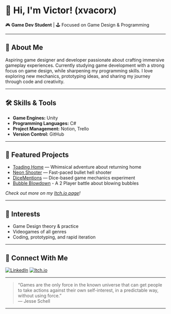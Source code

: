 # 👋 Hi, I'm Victor! (xvacorx)

🎮 **Game Dev Student** | 🕹 Focused on Game Design & Programming

---

## 🚀 About Me

Aspiring game designer and developer passionate about crafting immersive gameplay experiences. Currently studying game development with a strong focus on game design, while sharpening my programming skills. I love exploring new mechanics, prototyping ideas, and sharing my journey through code and creativity.

---

## 🛠️ Skills & Tools

- **Game Engines:** Unity
- **Programming Languages:** C#
- **Project Management:** Notion, Trello
- **Version Control:** GitHub

---

## 🌟 Featured Projects

- [Toading Home](https://xvacorx.itch.io/toadinghome) — Whimsical adventure about returning home
- [Neon Shooter](https://xvacorx.itch.io/neon-shooter) — Fast-paced bullet hell shooter
- [DiceMentions](https://xvacorx.itch.io/dicementions) — Dice-based game mechanics experiment
- [Bubble Blowdown](https://marioldd.itch.io/bubbleblowdown) - A 2 Player battle about blowing bubbles

*Check out more on my [Itch.io page](https://xvacorx.itch.io/)!*

---

## 🎲 Interests

- Game Design theory & practice
- Videogames of all genres
- Coding, prototyping, and rapid iteration

---

## 🔗 Connect With Me

[![LinkedIn](https://img.shields.io/badge/LinkedIn-Victor%20G%20Sanchez-blue?logo=linkedin)](https://www.linkedin.com/in/victor-g-sanchez/)
[![Itch.io](https://img.shields.io/badge/Itch.io-xvacorx-red?logo=itchdotio)](https://xvacorx.itch.io/)

---

> “Games are the only force in the known universe that can get people to take actions against their own self-interest, in a predictable way, without using force.”  
> — Jesse Schell

---

<!--
✨ Always open to collaboration or feedback—just reach out!
-->
<!--
**xvacorx/xvacorx** is a ✨ _special_ ✨ repository because its `README.md` (this file) appears on your GitHub profile.

Here are some ideas to get you started:

- 🔭 I’m currently working on ...
- 🌱 I’m currently learning ...
- 👯 I’m looking to collaborate on ...
- 🤔 I’m looking for help with ...
- 💬 Ask me about ...
- 📫 How to reach me: ...
- 😄 Pronouns: ...
- ⚡ Fun fact: ...
-->
